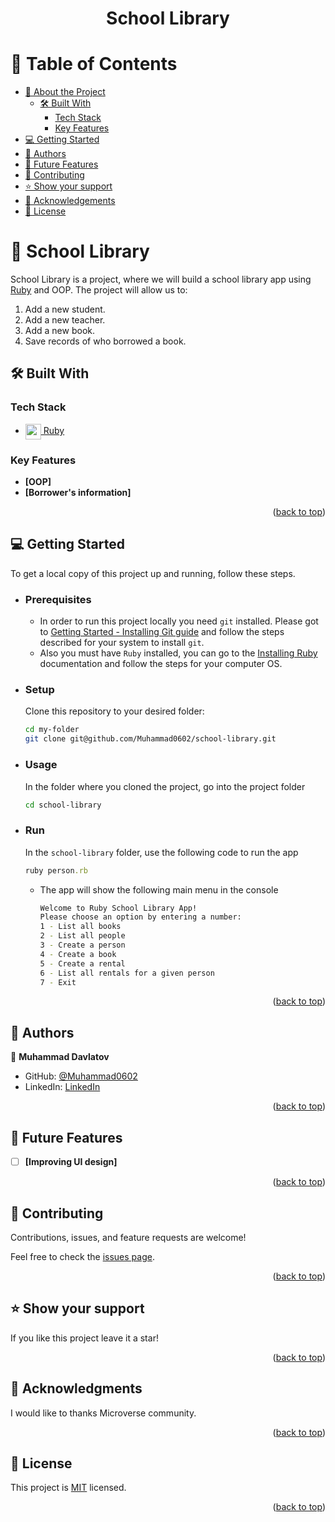 <div align="center">

  <h1><b>School Library</b></h1>

</div>


# 📗 Table of Contents

- [📖 About the Project](#about-project)
  - [🛠 Built With](#built-with)
    - [Tech Stack](#tech-stack)
    - [Key Features](#key-features)
- [💻 Getting Started](#getting-started)
- [👥 Authors](#authors)
- [🔭 Future Features](#future-features)
- [🤝 Contributing](#contributing)
- [⭐️ Show your support](#support)
- [🙏 Acknowledgements](#acknowledgements)
- [📝 License](#license)


# 📖 School Library <a name="about-project"></a>

School Library is a project, where we will build a school library app using [Ruby](https://www.ruby-lang.org/en/) and OOP. The project will allow us to:
   1. Add a new student.
   2. Add a new teacher.
   3. Add a new book.
   4. Save records of who borrowed a book.

## 🛠 Built With <a name="built-with"></a>

### Tech Stack <a name="tech-stack"></a>

 <ul>
    <li>
      <a href="https://www.ruby-lang.org/en/">
      <img align="center" width="25px" src="https://upload.wikimedia.org/wikipedia/commons/thumb/7/73/Ruby_logo.svg/198px-Ruby_logo.svg.png?20101129171534" alt="ruby logo" />
      Ruby
      </a>
    </li>
  </ul>

### Key Features <a name="key-features"></a>

- **[OOP]**
- **[Borrower's information]**

<p align="right">(<a href="#readme-top">back to top</a>)</p>

## 💻 Getting Started <a name="getting-started"></a>

To get a local copy of this project up and running, follow these steps.

- ### Prerequisites

   - In order to run this project locally you need `git` installed. Please got to [Getting Started - Installing Git guide](https://git-scm.com/book/en/v2/Getting-Started-Installing-Git) and follow the steps described for your system to install `git`.
   - Also you must have `Ruby` installed, you can go to the [Installing Ruby](https://www.ruby-lang.org/en/documentation/installation/) documentation and follow the steps for your computer OS.


- ### Setup
    Clone this repository to your desired folder:
    ```sh
    cd my-folder
    git clone git@github.com/Muhammad0602/school-library.git
    ```
- ### Usage
    In the folder where you cloned the project, go into the project folder
    ```sh
    cd school-library
    ```
- ### Run
    In the `school-library` folder, use the following code to run the app
    ```rb
    ruby person.rb
    ```
  - The app will show the following main menu in the console
    ```sh
    Welcome to Ruby School Library App!
    Please choose an option by entering a number:
    1 - List all books
    2 - List all people
    3 - Create a person
    4 - Create a book
    5 - Create a rental
    6 - List all rentals for a given person
    7 - Exit
    ```

<p align="right">(<a href="#readme-top">back to top</a>)</p>

## 👥 Authors <a name="authors"></a>

👤 **Muhammad Davlatov**

- GitHub: [@Muhammad0602](https://github.com/Muhammad0602)
- LinkedIn: [LinkedIn](https://www.linkedin.com/in/muhammad-davlatov-6a8536254/)

<p align="right">(<a href="#readme-top">back to top</a>)</p>


## 🔭 Future Features <a name="future-features"></a>

- [ ] **[Improving UI design]**

<p align="right">(<a href="#readme-top">back to top</a>)</p>


## 🤝 Contributing <a name="contributing"></a>

Contributions, issues, and feature requests are welcome!

Feel free to check the [issues page](../../issues/).

<p align="right">(<a href="#readme-top">back to top</a>)</p>


## ⭐️ Show your support <a name="support"></a>


If you like this project leave it a star!

<p align="right">(<a href="#readme-top">back to top</a>)</p>

## 🙏 Acknowledgments <a name="acknowledgements"></a>

I would like to thanks Microverse community.

<p align="right">(<a href="#readme-top">back to top</a>)</p>


## 📝 License <a name="license"></a>

This project is [MIT](./LICENSE) licensed.

<p align="right">(<a href="#readme-top">back to top</a>)</p>
